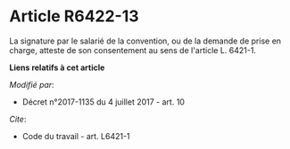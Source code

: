# Article R6422-13

La signature par le salarié de la convention, ou de la demande de prise en charge, atteste de son consentement au sens de
l'article L. 6421-1.

**Liens relatifs à cet article**

_Modifié par_:

  - Décret n°2017-1135 du 4 juillet 2017 - art. 10

_Cite_:

  - Code du travail - art. L6421-1
